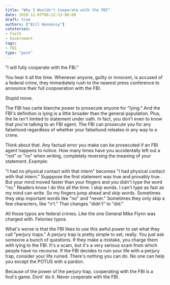 ```yaml
---
title: "Why I Wouldn't Cooperate with the FBI"
date: 2018-12-07T06:22:13-06:00
draft: true
authors: ["Bill Hennessy"]
catetories: 
- Faith
- Government
tags:
- FBI
type: "post"
---
```


"I will fully cooperate with the FBI."

You hear it all the time. Whenever anyone, guilty or innocent, is accused of a federal crime, they immediately rush to the nearest press conference to announce their full coopoeration with the FBI.

Stupid move. 

The FBI has carte blanche power to prosecute anyone for "lying." And the FBI's definition is lying is a little broader than the general population. Plus, the lie isn't limited to statement under oath. In fact, you don't even to know that you're talking to an FBI agent. The FBI can prosecute you for any falsehood regardless of whether your falsehood releates in any way to a crime. 

Think about that. Any factual error you make can be prosecuted if an FBI agent happens to notice. How many times have you accidentally left out a "not" or "no" when writing, completely reversing the meaning of your statement. Example:

"I had no physical contact with that intern" becomes "I had physical contact with that intern." Supppose the first statement was true and provably true. But your mind moved faster than your fingers and you didn't type the word "no." Readers know I do this all the time. I skip words. I can't type as fast as my mind can write. So my fingers jump ahead and skip words. Sometimes they skip important words like "no" and "never." Sometimes they only skip a few characters, like "n't." That changes "didn't" to "did." 

All those typos are federal crimes. Like the one General Mike Flynn was charged with. Felonies typos. 

What's worse is that the FBI likes to use this awful power to set what they call "perjury traps." A perjury trap is pretty simple to set, really. You just ask someone a bunch of questions. If they make a mistake, you charge them with lying to the FBI. It's a scam, but it's a very serious scam from which people have no recourse. If the FBI decides to ruin your life with a perjury trap, consider your life ruined. There's nothing you can do. No one can help you except the POTUS with a pardon. 

Because of the power of the perjury trap, cooperating with the FBI is a fool's game. Dont' do it. Never cooperate with the FBI. 


